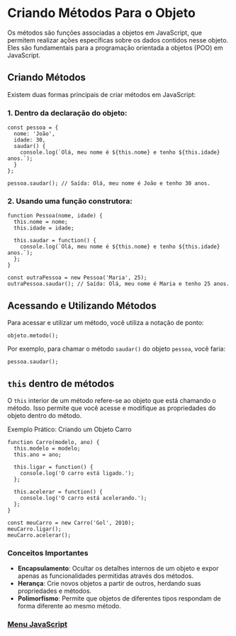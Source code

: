 # Criando Métodos Para o Objeto

Os métodos são funções associadas a objetos em JavaScript, que permitem realizar ações específicas sobre os dados contidos nesse objeto. Eles são fundamentais para a programação orientada a objetos (POO) em JavaScript.

## Criando Métodos

Existem duas formas principais de criar métodos em JavaScript:

### 1. Dentro da declaração do objeto:

```
const pessoa = {
  nome: 'João',
  idade: 30,
  saudar() {
    console.log(`Olá, meu nome é ${this.nome} e tenho ${this.idade} anos.`);
  }
};

pessoa.saudar(); // Saída: Olá, meu nome é João e tenho 30 anos.
```

### 2. Usando uma função construtora:

```
function Pessoa(nome, idade) {
  this.nome = nome;
  this.idade = idade;

  this.saudar = function() {
    console.log(`Olá, meu nome é ${this.nome} e tenho ${this.idade} anos.`);
  };
}

const outraPessoa = new Pessoa('Maria', 25);
outraPessoa.saudar(); // Saída: Olá, meu nome é Maria e tenho 25 anos.
```

## Acessando e Utilizando Métodos

Para acessar e utilizar um método, você utiliza a notação de ponto:

```
objeto.metodo();
```

Por exemplo, para chamar o método `saudar()` do objeto `pessoa`, você faria:

```
pessoa.saudar();
```

## `this` dentro de métodos

O `this` interior de um método refere-se ao objeto que está chamando o método. Isso permite que você acesse e modifique as propriedades do objeto dentro do método.

Exemplo Prático: Criando um Objeto Carro

```
function Carro(modelo, ano) {
  this.modelo = modelo;
  this.ano = ano;

  this.ligar = function() {
    console.log('O carro está ligado.');
  };

  this.acelerar = function() {
    console.log('O carro está acelerando.');
  };
}

const meuCarro = new Carro('Gol', 2010);
meuCarro.ligar();
meuCarro.acelerar();
```

### Conceitos Importantes

- **Encapsulamento**: Ocultar os detalhes internos de um objeto e expor apenas as funcionalidades permitidas através dos métodos.
- **Herança**: Crie novos objetos a partir de outros, herdando suas propriedades e métodos.
- **Polimorfismo**: Permite que objetos de diferentes tipos respondam de forma diferente ao mesmo método.

### [Menu JavaScript](../menu_javascript.md)